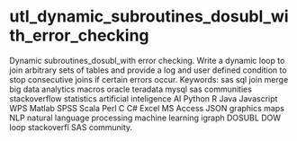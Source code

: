 # utl_dynamic_subroutines_dosubl_with_error_checking
Dynamic subroutines_dosubl_with error checking. Write a dynamic loop to join arbitrary sets of tables and provide a log and user defined condition to stop consecutive joins if certain errors occur.  Keywords: sas sql join merge big data analytics macros oracle teradata mysql sas communities stackoverflow statistics artificial inteligence AI Python R Java Javascript WPS Matlab SPSS Scala Perl C C# Excel MS Access JSON graphics maps NLP natural language processing machine learning igraph DOSUBL DOW loop stackoverfl SAS community.
